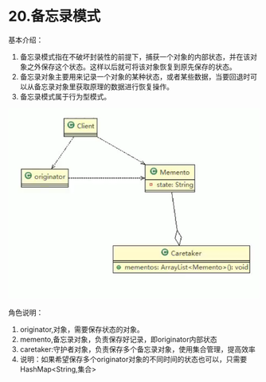 # 20.备忘录模式

基本介绍：

1. 备忘录模式指在不破坏封装性的前提下，捕获一个对象的内部状态，并在该对象之外保存这个状态。这样以后就可将该对象恢复到原先保存的状态。
2. 备忘录对象主要用来记录一个对象的某种状态，或者某些数据，当要回退时可以从备忘录对象里获取原理的数据进行恢复操作。
3. 备忘录模式属于行为型模式。

![1566198544952](assets/1566198544952.png)

角色说明：

1. originator,对象，需要保存状态的对象。
2. memento,备忘录对象，负责保存好记录，即originator内部状态
3. caretaker:守护者对象，负责保存多个备忘录对象，使用集合管理，提高效率
4. 说明：如果希望保存多个originator对象的不同时间的状态也可以，只需要HashMap<String,集合>